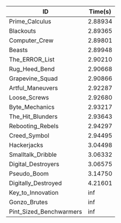 |ID|Time(s)|
|-|-|
|Prime_Calculus|2.88934|
|Blackouts|2.89365|
|Computer_Crew|2.89801|
|Beasts|2.89948|
|The_ERROR_List|2.90210|
|Rug_Heed_Bend|2.90668|
|Grapevine_Squad|2.90866|
|Artful_Maneuvers|2.92287|
|Loose_Screws|2.92680|
|Byte_Mechanics|2.93217|
|The_Hit_Blunders|2.93643|
|Rebooting_Rebels|2.94297|
|Creed_Symbol|2.94495|
|Hackerjacks|3.04498|
|Smalltalk_Dribble|3.06332|
|Digital_Destroyers|3.06575|
|Pseudo_Boom|3.14750|
|Digitally_Destroyed|4.21601|
|Key_to_Innovation|inf|
|Gonzo_Brutes|inf|
|Pint_Sized_Benchwarmers|inf|
